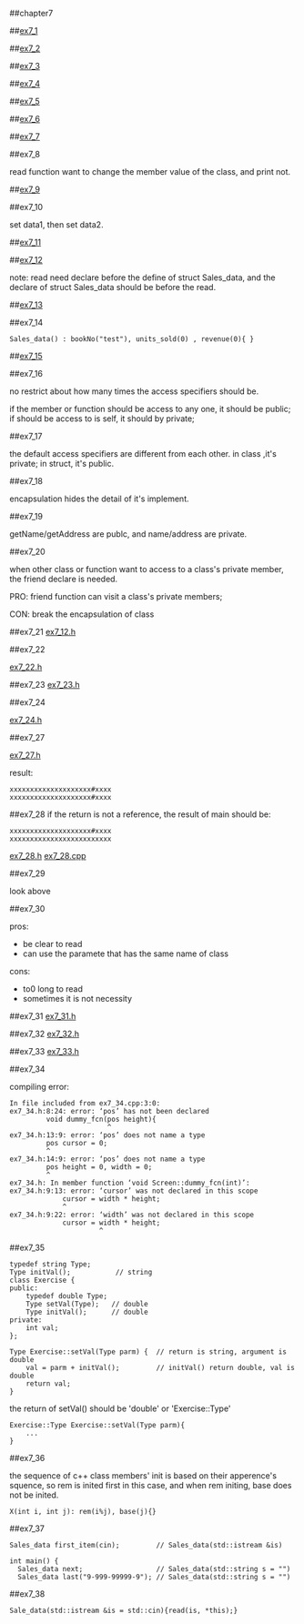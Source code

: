 ##chapter7

##[ex7_1](https://github.com/suisuihan/cpp-primer/blob/master/chapter7/ex7_1.cpp)


##[ex7_2](https://github.com/suisuihan/cpp-primer/blob/master/chapter7/ex7_2.h)

##[ex7_3](https://github.com/suisuihan/cpp-primer/blob/master/chapter7/ex7_4.h)

##[ex7_4](https://github.com/suisuihan/cpp-primer/blob/master/chapter7/Person.h)


##[ex7_5](https://github.com/suisuihan/cpp-primer/blob/master/chapter7/Person.h)


##[ex7_6](https://github.com/suisuihan/cpp-primer/blob/master/chapter7/ex7_6.h)

##[ex7_7](https://github.com/suisuihan/cpp-primer/blob/master/chapter7/ex7_7.cpp)

##ex7_8

read function want to change the member value of the class, and print not.

##[ex7_9](https://github.com/suisuihan/cpp-primer/blob/master/chapter7/Person.h)

##ex7_10

set data1, then set data2.

##[ex7_11](https://github.com/suisuihan/cpp-primer/blob/master/chapter7/ex7_11.cpp)

##[ex7_12](https://github.com/suisuihan/cpp-primer/blob/master/chapter7/ex7_12.cpp)

note: read need declare before the define of struct Sales_data, and the declare of struct Sales_data should be before the read.


##[ex7_13](https://github.com/suisuihan/cpp-primer/blob/master/chapter7/ex7_13.cpp)

##ex7_14
```
Sales_data() : bookNo("test"), units_sold(0) , revenue(0){ }
```


##[ex7_15](https://github.com/suisuihan/cpp-primer/blob/master/chapter7/ex7_15.cpp)


##ex7_16

no restrict about how many times the access specifiers should be.

if the member or function should be access to any one, it should be public; if should 
be access to is self, it should by private;

##ex7_17

the default access specifiers are different from each other.
in class ,it's private; in struct, it's public.


##ex7_18

encapsulation hides the detail of it's implement.

##ex7_19

getName/getAddress are publc, and name/address are private.

##ex7_20

when other class or function want to access to a class's private member, the friend declare is needed.

PRO: friend function can visit a class's private members;

CON: break the encapsulation of class

##ex7_21
[ex7_12.h](https://github.com/suisuihan/cpp-primer/blob/master/chapter7/ex7_12.h)

##ex7_22

[ex7_22.h](https://github.com/suisuihan/cpp-primer/blob/master/chapter7/ex7_22.h)


##ex7_23
[ex7_23.h](https://github.com/suisuihan/cpp-primer/blob/master/chapter7/ex7_23.h)

##ex7_24

[ex7_24.h](https://github.com/suisuihan/cpp-primer/blob/master/chapter7/ex7_24.h)




##ex7_27

[ex7_27.h](https://github.com/suisuihan/cpp-primer/blob/master/chapter7/ex7_27.h)

result:
```
xxxxxxxxxxxxxxxxxxxx#xxxx
xxxxxxxxxxxxxxxxxxxx#xxxx
```

##ex7_28
if the return is not a reference, the result of main should be:
```
xxxxxxxxxxxxxxxxxxxx#xxxx
xxxxxxxxxxxxxxxxxxxxxxxxx
```

[ex7_28.h](https://github.com/suisuihan/cpp-primer/blob/master/chapter7/ex7_28.h)
[ex7_28.cpp](https://github.com/suisuihan/cpp-primer/blob/master/chapter7/ex7_28.cpp)


##ex7_29

look above

##ex7_30

pros:
* be clear to read 
* can use the paramete that has the same name of class

cons:
* to0 long to read
* sometimes it is not necessity


##ex7_31
[ex7_31.h](https://github.com/suisuihan/cpp-primer/blob/master/chapter7/ex7_31.h)


##ex7_32
[ex7_32.h](https://github.com/suisuihan/cpp-primer/blob/master/chapter7/ex7_32.h)



##ex7_33
[ex7_33.h](https://github.com/suisuihan/cpp-primer/blob/master/chapter7/ex7_33.h)


##ex7_34

compiling error:
```
In file included from ex7_34.cpp:3:0:
ex7_34.h:8:24: error: ‘pos’ has not been declared
         void dummy_fcn(pos height){
                        ^
ex7_34.h:13:9: error: ‘pos’ does not name a type
         pos cursor = 0;
         ^
ex7_34.h:14:9: error: ‘pos’ does not name a type
         pos height = 0, width = 0;
         ^
ex7_34.h: In member function ‘void Screen::dummy_fcn(int)’:
ex7_34.h:9:13: error: ‘cursor’ was not declared in this scope
             cursor = width * height;
             ^
ex7_34.h:9:22: error: ‘width’ was not declared in this scope
             cursor = width * height;
                      ^
```

##ex7_35
~~~
typedef string Type;
Type initVal();           // string
class Exercise {
public:
    typedef double Type;
    Type setVal(Type);   // double
    Type initVal();      // double 
private:
    int val;
};

Type Exercise::setVal(Type parm) {  // return is string, argument is double
    val = parm + initVal();         // initVal() return double, val is double
    return val;
}
~~~

the return of setVal() should be 'double' or 'Exercise::Type'
```
Exercise::Type Exercise::setVal(Type parm){
    ...
}
```
##ex7_36

the sequence of c++ class members' init is  based on their apperence's squence, so rem is inited first in this case, and when rem 
initing, base does not be inited.
```
X(int i, int j): rem(i%j), base(j){}
```

##ex7_37

```
Sales_data first_item(cin);         // Sales_data(std::istream &is) 

int main() {
  Sales_data next;                  // Sales_data(std::string s = "")
  Sales_data last("9-999-99999-9"); // Sales_data(std::string s = "")
```



##ex7_38
~~~
Sale_data(std::istream &is = std::cin){read(is, *this);}
~~~

























































